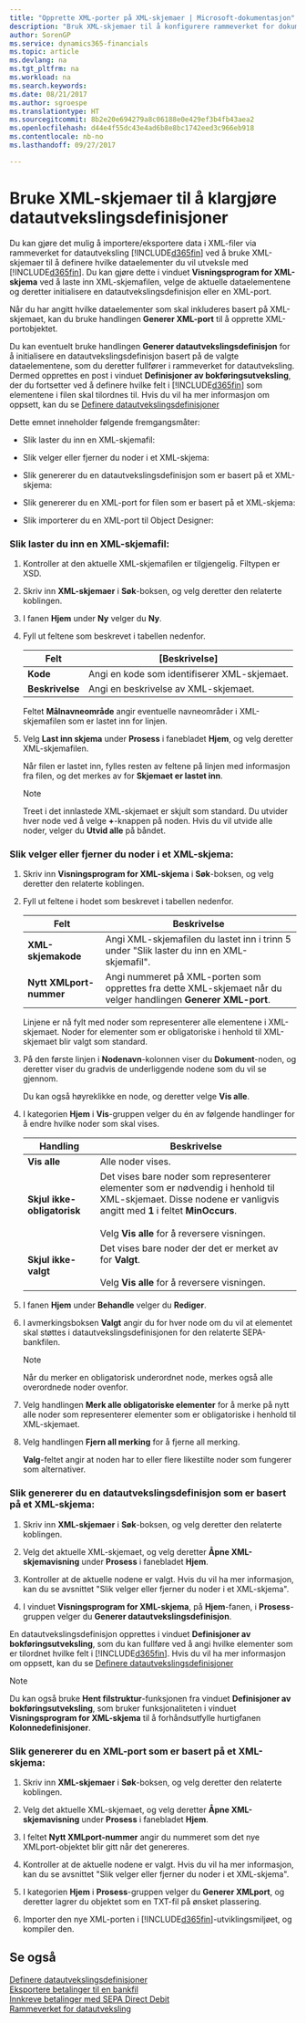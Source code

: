 ```yaml
---
title: "Opprette XML-porter på XML-skjemaer | Microsoft-dokumentasjon"
description: "Bruk XML-skjemaer til å konfigurere rammeverket for dokumentutveksling."
author: SorenGP
ms.service: dynamics365-financials
ms.topic: article
ms.devlang: na
ms.tgt_pltfrm: na
ms.workload: na
ms.search.keywords: 
ms.date: 08/21/2017
ms.author: sgroespe
ms.translationtype: HT
ms.sourcegitcommit: 8b2e20e694279a8c06188e0e429ef3b4fb43aea2
ms.openlocfilehash: d44e4f55dc43e4ad6b8e8bc1742eed3c966eb918
ms.contentlocale: nb-no
ms.lasthandoff: 09/27/2017

---
```

# <a name="how-to-use-xml-schemas-to-prepare-data-exchange-definitions"></a>Bruke XML-skjemaer til å klargjøre datautvekslingsdefinisjoner
Du kan gjøre det mulig å importere/eksportere data i XML-filer via rammeverket for datautveksling [!INCLUDE[d365fin](includes/d365fin_md.md)] ved å bruke XML-skjemaer til å definere hvilke dataelementer du vil utveksle med [!INCLUDE[d365fin](includes/d365fin_md.md)]. Du kan gjøre dette i vinduet **Visningsprogram for XML-skjema** ved å laste inn XML-skjemafilen, velge de aktuelle dataelementene og deretter initialisere en datautvekslingsdefinisjon eller en XML-port.  

 Når du har angitt hvilke dataelementer som skal inkluderes basert på XML-skjemaet, kan du bruke handlingen **Generer XML-port** til å opprette XML-portobjektet.  

 Du kan eventuelt bruke handlingen **Generer datautvekslingsdefinisjon** for å initialisere en datautvekslingsdefinisjon basert på de valgte dataelementene, som du deretter fullfører i rammeverket for datautveksling. Dermed opprettes en post i vinduet **Definisjoner av bokføringsutveksling**, der du fortsetter ved å definere hvilke felt i [!INCLUDE[d365fin](includes/d365fin_md.md)] som elementene i filen skal tilordnes til. Hvis du vil ha mer informasjon om oppsett, kan du se [Definere datautvekslingsdefinisjoner](across-how-to-set-up-data-exchange-definitions.md)  

 Dette emnet inneholder følgende fremgangsmåter:  

-   Slik laster du inn en XML-skjemafil:  

-   Slik velger eller fjerner du noder i et XML-skjema:  

-   Slik genererer du en datautvekslingsdefinisjon som er basert på et XML-skjema:  

-   Slik genererer du en XML-port for filen som er basert på et XML-skjema:  

-   Slik importerer du en XML-port til Object Designer:  

### <a name="to-load-an-xml-schema-file"></a>Slik laster du inn en XML-skjemafil:  

1.  Kontroller at den aktuelle XML-skjemafilen er tilgjengelig. Filtypen er XSD.  

2.  Skriv inn **XML-skjemaer** i **Søk**-boksen, og velg deretter den relaterte koblingen.  

3.  I fanen **Hjem** under **Ny** velger du **Ny**.  

4.  Fyll ut feltene som beskrevet i tabellen nedenfor.  

    |Felt|[Beskrivelse]|  
    |---------------------------------|---------------------------------------|  
    |**Kode**|Angi en kode som identifiserer XML-skjemaet.|  
    |**Beskrivelse**|Angi en beskrivelse av XML-skjemaet.|  

     Feltet **Målnavneområde** angir eventuelle navneområder i XML-skjemafilen som er lastet inn for linjen.  

5.  Velg **Last inn skjema** under **Prosess** i fanebladet **Hjem**, og velg deretter XML-skjemafilen.  

     Når filen er lastet inn, fylles resten av feltene på linjen med informasjon fra filen, og det merkes av for **Skjemaet er lastet inn**.  

    > [!NOTE]  
    >  Treet i det innlastede XML-skjemaet er skjult som standard. Du utvider hver node ved å velge **+**-knappen på noden. Hvis du vil utvide alle noder, velger du **Utvid alle** på båndet.  

### <a name="to-select-or-clear-nodes-in-an-xml-schema"></a>Slik velger eller fjerner du noder i et XML-skjema:  

1.  Skriv inn **Visningsprogram for XML-skjema** i **Søk**-boksen, og velg deretter den relaterte koblingen.  

2.  Fyll ut feltene i hodet som beskrevet i tabellen nedenfor.  

    |Felt|Beskrivelse|  
    |---------------------------------|---------------------------------------|  
    |**XML-skjemakode**|Angi XML-skjemafilen du lastet inn i trinn 5 under "Slik laster du inn en XML-skjemafil".|  
    |**Nytt XMLport-nummer**|Angi nummeret på XML-porten som opprettes fra dette XML-skjemaet når du velger handlingen **Generer XML-port**.|  

     Linjene er nå fylt med noder som representerer alle elementene i XML-skjemaet. Noder for elementer som er obligatoriske i henhold til XML-skjemaet blir valgt som standard.  

3.  På den første linjen i **Nodenavn**-kolonnen viser du **Dokument**-noden, og deretter viser du gradvis de underliggende nodene som du vil se gjennom.  

     Du kan også høyreklikke en node, og deretter velge **Vis alle**.  

4.  I kategorien **Hjem** i **Vis**-gruppen velger du én av følgende handlinger for å endre hvilke noder som skal vises.  

    |**Handling**|Beskrivelse|  
    |----------------|---------------------------------------|  
    |**Vis alle**|Alle noder vises.|  
    |**Skjul ikke-obligatorisk**|Det vises bare noder som representerer elementer som er nødvendig i henhold til XML-skjemaet. Disse nodene er vanligvis angitt med **1** i feltet **MinOccurs**.<br /><br /> Velg **Vis alle** for å reversere visningen.|  
    |**Skjul ikke-valgt**|Det vises bare noder der det er merket av for **Valgt**.<br /><br /> Velg **Vis alle** for å reversere visningen.|  

5.  I fanen **Hjem** under **Behandle** velger du **Rediger**.  

6.  I avmerkingsboksen **Valgt** angir du for hver node om du vil at elementet skal støttes i datautvekslingsdefinisjonen for den relaterte SEPA-bankfilen.  

    > [!NOTE]  
    >  Når du merker en obligatorisk underordnet node, merkes også alle overordnede noder ovenfor.  

7.  Velg handlingen **Merk alle obligatoriske elementer** for å merke på nytt alle noder som representerer elementer som er obligatoriske i henhold til XML-skjemaet.  

8.  Velg handlingen **Fjern all merking** for å fjerne all merking.  

     **Valg**-feltet angir at noden har to eller flere likestilte noder som fungerer som alternativer.  

### <a name="to-generate-a-data-exchange-definition-that-is-based-on-an-xml-schema"></a>Slik genererer du en datautvekslingsdefinisjon som er basert på et XML-skjema:  

1.  Skriv inn **XML-skjemaer** i **Søk**-boksen, og velg deretter den relaterte koblingen.  

2.  Velg det aktuelle XML-skjemaet, og velg deretter **Åpne XML-skjemavisning** under **Prosess** i fanebladet **Hjem**.  

3.  Kontroller at de aktuelle nodene er valgt. Hvis du vil ha mer informasjon, kan du se avsnittet "Slik velger eller fjerner du noder i et XML-skjema".  

4.  I vinduet **Visningsprogram for XML-skjema**, på **Hjem**-fanen, i **Prosess**-gruppen velger du **Generer datautvekslingsdefinisjon**.  

 En datautvekslingsdefinisjon opprettes i vinduet **Definisjoner av bokføringsutveksling**, som du kan fullføre ved å angi hvilke elementer som er tilordnet hvilke felt i [!INCLUDE[d365fin](includes/d365fin_md.md)]. Hvis du vil ha mer informasjon om oppsett, kan du se [Definere datautvekslingsdefinisjoner](across-how-to-set-up-data-exchange-definitions.md)  

> [!NOTE]  
>  Du kan også bruke **Hent filstruktur**-funksjonen fra vinduet **Definisjoner av bokføringsutveksling**, som bruker funksjonaliteten i vinduet **Visningsprogram for XML-skjema** til å forhåndsutfylle hurtigfanen **Kolonnedefinisjoner**.  

### <a name="to-generate-an-xmlport-that-is-based-on-an-xml-schema"></a>Slik genererer du en XML-port som er basert på et XML-skjema:  

1.  Skriv inn **XML-skjemaer** i **Søk**-boksen, og velg deretter den relaterte koblingen.  

2.  Velg det aktuelle XML-skjemaet, og velg deretter **Åpne XML-skjemavisning** under **Prosess** i fanebladet **Hjem**.  

3.  I feltet **Nytt XMLport-nummer** angir du nummeret som det nye XMLport-objektet blir gitt når det genereres.  

4.  Kontroller at de aktuelle nodene er valgt. Hvis du vil ha mer informasjon, kan du se avsnittet "Slik velger eller fjerner du noder i et XML-skjema".  

5.  I kategorien **Hjem** i **Prosess**-gruppen velger du **Generer XMLport**, og deretter lagrer du objektet som en TXT-fil på ønsket plassering.  

6. Importer den nye XML-porten i [!INCLUDE[d365fin](includes/d365fin_md.md)]-utviklingsmiljøet, og kompiler den.

## <a name="see-also"></a>Se også  
[Definere datautvekslingsdefinisjoner](across-how-to-set-up-data-exchange-definitions.md)   
[Eksportere betalinger til en bankfil](payables-how-export-payments-bank-file.md)   
[Innkreve betalinger med SEPA Direct Debit](finance-collect-payments-with-sepa-direct-debit.md)   
[Rammeverket for datautveksling](across-about-the-data-exchange-framework.md)

